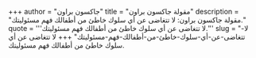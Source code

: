 +++
author = "جاكسون براون"
title = "مقولة جاكسون براون"
description = "مقولة جاكسون براون: لا تتغاضى عن أي سلوك خاطئ من أطفالك فهم مسئوليتك."
quote = '''لا تتغاضى عن أي سلوك خاطئ من أطفالك فهم مسئوليتك.'''
slug = "لا-تتغاضى-عن-أي-سلوك-خاطئ-من-أطفالك-فهم-مسئوليتك"
+++
لا تتغاضى عن أي سلوك خاطئ من أطفالك فهم مسئوليتك.
